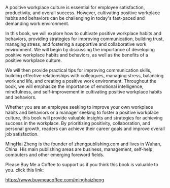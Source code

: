
A positive workplace culture is essential for employee satisfaction, productivity, and overall success. However, cultivating positive workplace habits and behaviors can be challenging in today's fast-paced and demanding work environment.

In this book, we will explore how to cultivate positive workplace habits and behaviors, providing strategies for improving communication, building trust, managing stress, and fostering a supportive and collaborative work environment. We will begin by discussing the importance of developing positive workplace habits and behaviors, as well as the benefits of a positive workplace culture.

We will then provide practical tips for improving communication skills, building effective relationships with colleagues, managing stress, balancing work and life, and creating a positive work environment. Throughout the book, we will emphasize the importance of emotional intelligence, mindfulness, and self-improvement in cultivating positive workplace habits and behaviors.

Whether you are an employee seeking to improve your own workplace habits and behaviors or a manager seeking to foster a positive workplace culture, this book will provide valuable insights and strategies for achieving success in the workplace. By prioritizing positivity, collaboration, and personal growth, readers can achieve their career goals and improve overall job satisfaction.

MingHai Zheng is the founder of zhengpublishing.com and lives in Wuhan, China. His main publishing areas are business, management, self-help, computers and other emerging foreword fields.

Please Buy Me a Coffee to support us if you think this book is valuable to you. click this link:

https://www.buymeacoffee.com/minghaizheng
